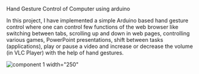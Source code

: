 Hand Gesture Control of Computer using arduino

In this project, I have implemented a simple Arduino based hand gesture control where one can control few functions of the web browser like switching between tabs, scrolling up and down in web pages, controlling various games, PowerPoint presentations, shift between tasks (applications), play or pause a video and increase or decrease the volume (in VLC Player) with the help of hand gestures.

![component 1 width="250"](https://user-images.githubusercontent.com/43942422/112608966-f9818c00-8e40-11eb-9f3b-cae676a9084a.jpeg)
